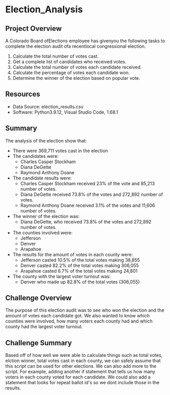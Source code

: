# Election_Analysis

## Project Overview
A Colorado Board ofElections employee has givenyou the following tasks to complete the election audit ofa recentlocal congressional election.

1. Calculate the total number of votes cast.
2. Get a complete list of candidates who received votes.
3. Calculate the total number of votes each candidate received.
4. Calculate the percentage of votes each candidate won.
5. Determine the winner of the election based on popular vote.

## Resources
- Data Source: election_results.csv
- Software: Python3.9.12, Visual Studio Code, 1.68.1

## Summary
The analysis of the election show that:
- There were 369,711 votes cast in the election
- The candidates were:
   - Charles Casper Stockham
   - Diana DeGette
   - Raymond Anthony Doane
- The candidate results were:
  - Charles Casper Stockham received 23% of the vote and 85,213 number of votes.
  - Diana DeGette received 73.8% of the votes and 272,892 number of votes.
  - Raymond Anthony Doane received 3.1% of the votes and 11,606 number of votes.
- The winner of the election was: 
  - Diana DeGette, who received 73.8% of the votes and 272,892 number of votes.
- The counties involved were:
   - Jefferson
   - Denver
   - Arapahoe
- The results for the amount of votes in each county were:
   - Jefferson casted 10.5% of the total votes making 38,855
   - Denver casted 82.2% of the total votes making 306,055
   - Arapahoe casted 6.7% of the total votes making 24,801
- The county with the largest voter turnout was:
   - Denver who made up 82.8% of the total votes (306,055)

## Challenge Overview
The purpose of this election audit was to see who won the election and the amount of votes each candidate got. We also wanted to know which counties were involved, how many voters each county had and which county had the largest voter turnout. 
## Challenge Summary
Based off of how well we were able to calculate things such as total votes, elction winner, total votes cast in each county, we can safely assume that this script can be used for other elections. We can also add more to the script. For example, adding another if statement that tells us how many voters in each county voted for each candidate. We could also add a statement that looks for repeat ballot id's so we dont include those in the results.

